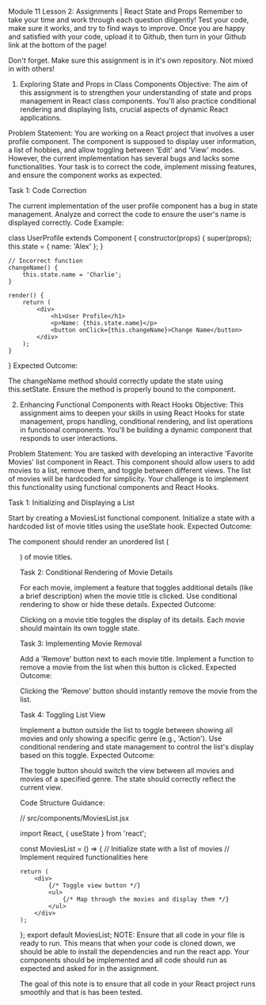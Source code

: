 Module 11 Lesson 2: Assignments | React State and Props
Remember to take your time and work through each question diligently! Test your code, make sure it works, and try to find ways to improve. Once you are happy and satisfied with your code, upload it to Github, then turn in your Github link at the bottom of the page!

Don't forget. Make sure this assignment is in it's own repository. Not mixed in with others!

1. Exploring State and Props in Class Components
Objective: The aim of this assignment is to strengthen your understanding of state and props management in React class components. You'll also practice conditional rendering and displaying lists, crucial aspects of dynamic React applications.

Problem Statement: You are working on a React project that involves a user profile component. The component is supposed to display user information, a list of hobbies, and allow toggling between 'Edit' and 'View' modes. However, the current implementation has several bugs and lacks some functionalities. Your task is to correct the code, implement missing features, and ensure the component works as expected.

Task 1: Code Correction

The current implementation of the user profile component has a bug in state management. Analyze and correct the code to ensure the user's name is displayed correctly.
Code Example:

class UserProfile extends Component {
    constructor(props) {
        super(props);
        this.state = { name: 'Alex' };
    }

    // Incorrect function
    changeName() {
        this.state.name = 'Charlie';
    }

    render() {
        return (
            <div>
                <h1>User Profile</h1>
                <p>Name: {this.state.name}</p>
                <button onClick={this.changeName}>Change Name</button>
            </div>
        );
    }
}
Expected Outcome:

The changeName method should correctly update the state using this.setState.
Ensure the method is properly bound to the component.

2. Enhancing Functional Components with React Hooks
Objective: This assignment aims to deepen your skills in using React Hooks for state management, props handling, conditional rendering, and list operations in functional components. You'll be building a dynamic component that responds to user interactions.

Problem Statement: You are tasked with developing an interactive 'Favorite Movies' list component in React. This component should allow users to add movies to a list, remove them, and toggle between different views. The list of movies will be hardcoded for simplicity. Your challenge is to implement this functionality using functional components and React Hooks.

Task 1: Initializing and Displaying a List

Start by creating a MoviesList functional component.
Initialize a state with a hardcoded list of movie titles using the useState hook.
Expected Outcome:

The component should render an unordered list (<ul>) of movie titles.


Task 2: Conditional Rendering of Movie Details

For each movie, implement a feature that toggles additional details (like a brief description) when the movie title is clicked.
Use conditional rendering to show or hide these details.
Expected Outcome:

Clicking on a movie title toggles the display of its details.
Each movie should maintain its own toggle state.


Task 3: Implementing Movie Removal

Add a 'Remove' button next to each movie title.
Implement a function to remove a movie from the list when this button is clicked.
Expected Outcome:

Clicking the 'Remove' button should instantly remove the movie from the list.


Task 4: Toggling List View

Implement a button outside the list to toggle between showing all movies and only showing a specific genre (e.g., 'Action').
Use conditional rendering and state management to control the list's display based on this toggle.
Expected Outcome:

The toggle button should switch the view between all movies and movies of a specified genre.
The state should correctly reflect the current view.


Code Structure Guidance:

// src/components/MoviesList.jsx

import React, { useState } from 'react';

const MoviesList = () => {
    // Initialize state with a list of movies
    // Implement required functionalities here

    return (
        <div>
            {/* Toggle view button */}
            <ul>
                {/* Map through the movies and display them */}
            </ul>
        </div>
    );
};
export default MoviesList;
NOTE: Ensure that all code in your file is ready to run. This means that when your code is cloned down, we should be able to install the dependencies and run the react app. Your components should be implemented and all code should run as expected and asked for in the assignment.

The goal of this note is to ensure that all code in your React project runs smoothly and that is has been tested.


